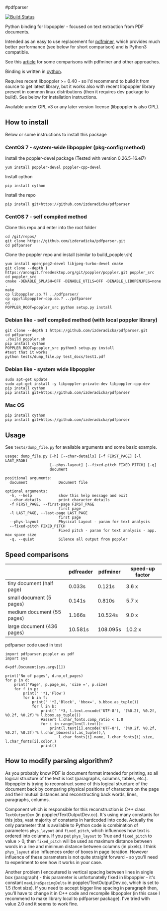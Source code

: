 #pdfparser

[![Build Status](https://travis-ci.org/izderadicka/pdfparser.svg?branch=master)](https://travis-ci.org/izderadicka/pdfparser)

Python binding for libpoppler - focused on text extraction from PDF documents.

Intended as an easy to use replacement for [pdfminer](https://github.com/euske/pdfminer), 
which provides much better performance (see below for short comparison) and is Python3 compatible.

See this [article](http://zderadicka.eu/parsing-pdf-for-fun-and-profit-indeed-in-python/)
for some comparisons with pdfminer and other approaches. 


Binding is written in [cython](http://cython.org/).

Requires recent libpoppler >= 0.40 - so I'd recommend to build it from source to get latest library, 
but it works also with recent libpoppler library present in common linux distributions (then it requires 
dev package to build). See below for installation instructions.


Available under GPL v3 or any later version license (libpoppler is also GPL).

## How to install

Below or some instructions to install this package

### CentOS 7 - system-wide libpoppler (pkg-config method)

Install the poppler-devel package (Tested with version 0.26.5-16.el7)

    yum install poppler-devel poppler-cpp-devel

Install cython
    
    pip install cython

Install the repo
    
    pip install git+https://github.com/izderadicka/pdfparser

### CentOS 7 - self compiled method

Clone this repo and enter into the root folder

    cd /git/repos/
    git clone https://github.com/izderadicka/pdfparser.git
    cd pdfparser

Clone the poppler repo and install (similar to build_poppler.sh)
    
    yum install openjpeg2-devel libjpeg-turbo-devel cmake
    git clone --depth 1 https://anongit.freedesktop.org/git/poppler/poppler.git poppler_src
    cd poppler_src
    cmake -DENABLE_SPLASH=OFF -DENABLE_UTILS=OFF -DENABLE_LIBOPENJPEG=none .
    make
    cp libpoppler.so.?? ../pdfparser/
    cp cpp/libpoppler-cpp.so.? ../pdfparser
    cd ..
    POPPLER_ROOT=poppler_src python setup.py install
    
 
### Debian like - self compiled method (with local poppler library)
 
```
git clone --depth 1 https://github.com/izderadicka/pdfparser.git
cd pdfparser
./build_poppler.sh
pip install cython
POPPLER_ROOT=poppler_src python3 setup.py install
#test that it works
python tests/dump_file.py test_docs/test1.pdf
```

### Debian like -  system wide libpoppler 
```
sudo apt-get update
sudo apt-get install -y libpoppler-private-dev libpoppler-cpp-dev
pip install cython
pip install git+https://github.com/izderadicka/pdfparser
```

### Mac OS
```
pip install cython
pip install git+https://github.com/izderadicka/pdfparser
```

## Usage

See `tests/dump_file.py` for available arguments and some basic example.
```
usage: dump_file.py [-h] [--char-details] [-f FIRST_PAGE] [-l LAST_PAGE]
                    [--phys-layout] [--fixed-pitch FIXED_PITCH] [-q]
                    document

positional arguments:
  document              Document file

optional arguments:
  -h, --help            show this help message and exit
  --char-details        print character details
  -f FIRST_PAGE, --first-page FIRST_PAGE
                        first page
  -l LAST_PAGE, --last-page LAST_PAGE
                        first page
  --phys-layout         Physical Layout - param for text analysis
  --fixed-pitch FIXED_PITCH
                        Fixed pitch - param for text analysis - app. max space size
  -q, --quiet           Silence all output from poppler
```

## Speed comparisons

|                             | pdfreader     | pdfminer      |speed-up factor|
| --------------------------- | ------------- | ------------- |---------------|
| tiny document (half page)   | 0.033s        | 0.121s        | 3.6 x         |
| small document (5 pages)    | 0.141s        | 0.810s        | 5.7 x         |
| medium document (55 pages)  | 1.166s        | 10.524s       | 9.0 x         |       
| large document (436 pages)  | 10.581s       | 108.095s      | 10.2 x        |


pdfparser code used in test

    import pdfparser.poppler as pdf
    import sys
    
    d=pdf.Document(sys.argv[1])
    
    print('No of pages', d.no_of_pages)
    for p in d:
        print('Page', p.page_no, 'size =', p.size)
        for f in p:
            print(' '*1,'Flow')
            for b in f:
                print(' '*2,'Block', 'bbox=', b.bbox.as_tuple())
                for l in b:
                    print(' '*3, l.text.encode('UTF-8'), '(%0.2f, %0.2f, %0.2f, %0.2f)'% l.bbox.as_tuple())
                    #assert l.char_fonts.comp_ratio < 1.0
                    for i in range(len(l.text)):
                        print(l.text[i].encode('UTF-8'), '(%0.2f, %0.2f, %0.2f, %0.2f)'% l.char_bboxes[i].as_tuple(),\
                            l.char_fonts[i].name, l.char_fonts[i].size, l.char_fonts[i].color,)
                    print()
                    
## How to modify parsing algorithm?

As you probably know PDF is document format intended for printing, so all logical structure of the text 
is lost (paragraphs, columns, tables, etc.). libpoppler is trying to reconstruct some of this logical 
structure of the document back by comparing physical positions of characters on the page and their mutual
distances and reconstructing back words, lines, paragraphs, columns.  


Component which is responsible for this reconstruction is C++ class `TextOutputDev` (in poppler/TextOutputDev.cc). 
It's using many constants for this jobs, vast majority of constants in hardcoded into code.
Actually the only parameter that is available to Python code is combination of parameters `phys_layout` and
`fixed_pitch`, which influences how text is ordered into columns. If you put `phys_layout` to True and
`fixed_pitch` to value > 0, then `fixed_pitch` will be used as maximum distance between words in a line and 
minimum distance between columns (in pixels).  I think `phys_layout` also influences order of boxes 
in page iteration. However influence of these parameters is not quite straight forward - so you'll need to 
experiment to see how it works in your case.


Another problem I encoutered is vertical spacing between lines in single box (paragraph) - this parameter 
is unfortunatelly fixed in libpoppler - it's constant `maxLineSpacingDelta` in poppler/TextOutputDev.cc, which 
is set to 1.5 (font size).  If you need to accept bigger line spacing in paragraph then, you'll have to change it
in C++ code and recompile libpoppler (in this case I recommend to make library local to pdfparser package). 
I've tried with value 2.0 and it seems to work fine.

